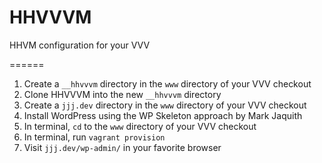 HHVVVM
======

HHVM configuration for your VVV

======

1. Create a `__hhvvvm` directory in the `www` directory of your VVV checkout
1. Clone HHVVVM into the new `__hhvvvm` directory
1. Create a `jjj.dev` directory in the `www` directory of your VVV checkout
1. Install WordPress using the WP Skeleton approach by Mark Jaquith
1. In terminal, `cd` to the `www` directory of your VVV checkout
1. In terminal, run `vagrant provision`
1. Visit `jjj.dev/wp-admin/` in your favorite browser